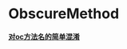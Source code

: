 # ObscureMethod
[**对oc方法名的简单混淆**](https://sweetloser.github.io/2018/01/31/OC%E6%96%B9%E6%B3%95%E5%90%8D%E7%AE%80%E5%8D%95%E6%B7%B7%E6%B7%86/)